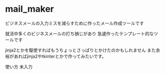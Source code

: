 # mail_maker
ビジネスメールの入力ミスを減らすために作ったメール作成ツールです

就活中多くのビジネスメールの打ち損じがあり
急遽作ったテンプレート的なツールです

jinja2とかを駆使すればもうちょっとさっぱりとかけたのかもしれません
また余裕があればjinja2やtkinterとかで作ってみたいです。

使い方
未入力
